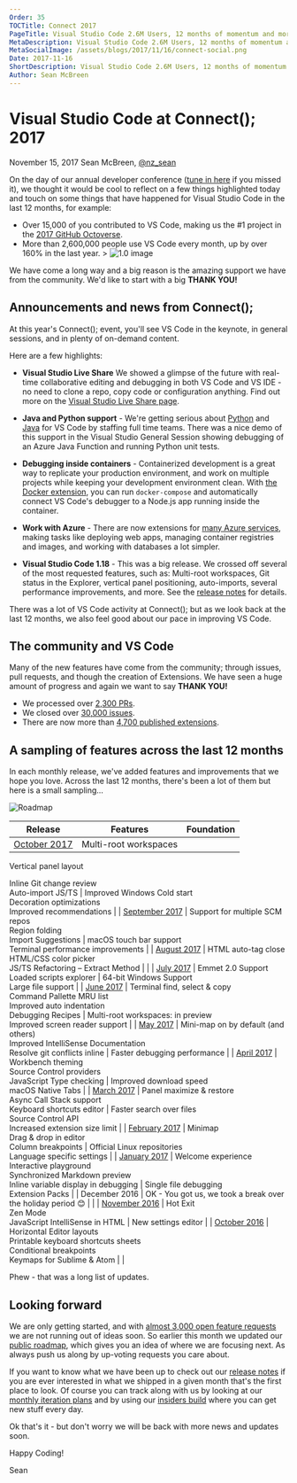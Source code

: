 ```yaml
---
Order: 35
TOCTitle: Connect 2017
PageTitle: Visual Studio Code 2.6M Users, 12 months of momentum and more to come.
MetaDescription: Visual Studio Code 2.6M Users, 12 months of momentum and more to come.
MetaSocialImage: /assets/blogs/2017/11/16/connect-social.png
Date: 2017-11-16
ShortDescription: Visual Studio Code 2.6M Users, 12 months of momentum and more to come. A summary of news from Connect(); 2017
Author: Sean McBreen
---
```


# Visual Studio Code at Connect(); 2017

November 15, 2017 Sean McBreen, [@nz_sean](https://twitter.com/nz_sean)

On the day of our annual developer conference ([tune in here](https://www.microsoft.com/en-us/connectevent) if you missed it), we thought it would be cool to reflect on a few things highlighted today and touch on some things that have happened for Visual Studio Code in the last 12 months, for example:

* Over 15,000 of you contributed to VS Code, making us the #1 project in the [2017 GitHub Octoverse](https://octoverse.github.com/).
* More than 2,600,000 people use VS Code every month, up by over 160% in the last year. > ![1.0 image](metrics.svg)

We have come a long way and a big reason is the amazing support we have from the community. We'd like to start with a big **THANK YOU!**

## Announcements and news from Connect();

At this year's Connect(); event, you'll see VS Code in the keynote, in general sessions, and in plenty of on-demand content.

Here are a few highlights:

* **Visual Studio Live Share** We showed a glimpse of the future with real-time collaborative editing and debugging in both VS Code and VS IDE - no need to clone a repo, copy code or configuration anything. Find out more on the [Visual Studio Live Share page](/visual-studio-live-share).

* **Java and Python support** - We're getting serious about [Python](/docs/languages/python) and [Java](/docs/languages/java) for VS Code by staffing full time teams.  There was a nice demo of this support in the Visual Studio General Session showing debugging of an Azure Java Function and running Python unit tests.

* **Debugging inside containers** - Containerized development is a great way to replicate your production environment, and work on multiple projects while keeping your development environment clean. With [the Docker extension](https://marketplace.visualstudio.com/items?itemName=ms-azuretools.vscode-docker), you can run `docker-compose` and automatically connect VS Code's debugger to a Node.js app running inside the container.

* **Work with Azure** - There are now extensions for [many Azure services](https://marketplace.visualstudio.com/search?target=VSCode&category=Azure&sortBy=Downloads), making tasks like deploying web apps, managing container registries and images, and working with databases a lot simpler.

* **Visual Studio Code 1.18** - This was a big release. We crossed off several of the most requested features, such as: Multi-root workspaces, Git status in the Explorer, vertical panel positioning, auto-imports, several performance improvements, and more. See the [release notes](https://code.visualstudio.com/updates/v1_18) for details.

There was a lot of VS Code activity at Connect(); but as we look back at the last 12 months, we also feel good about our pace in improving VS Code.

## The community and VS Code

Many of the new features have come from the community; through issues, pull requests, and though the creation of Extensions. We have seen a huge amount of progress and again we want to say **THANK YOU!**

* We processed over [2,300 PRs](https://github.com/microsoft/vscode/pulls?q=is%3Apr+is%3Aclosed).
* We closed over [30,000 issues](https://github.com/microsoft/vscode/issues?q=is%3Aissue+is%3Aclosed).
* There are now more than [4,700 published extensions](https://marketplace.visualstudio.com/search?target=VSCode&category=All%20categories&sortBy=Downloads).

## A sampling of features across the last 12 months

In each monthly release, we've added features and improvements that we hope you love. Across the last 12 months, there's been a lot of them but here is a small sampling...

![Roadmap](roadmap.svg)

| Release                        | Features              | Foundation |
| ------------------------------ | --------------------- | ---------- |
| [October 2017](/updates/v1_18) | Multi-root workspaces |            |
 Vertical panel layout

   
Inline Git change review   
Auto-import JS/TS                           | Improved Windows Cold start  
Decoration optimizations  
Improved recommendations | | [September 2017](/updates/v1_)  | Support for multiple SCM repos   
Region folding   
Import Suggestions                                                    | macOS touch bar support  
Terminal performance improvements                       | | [August 2017](/updates/v1_17)   | HTML auto-tag close   
HTML/CSS color picker   
JS/TS Refactoring – Extract Method                                        |                                                                                   | | [July 2017](/updates/v1_16)     | Emmet 2.0 Support  
Loaded scripts explorer                                                                               | 64-bit Windows Support   
Large file support                                      | | [June 2017](/updates/v1_15)     | Terminal find, select & copy  
Command Pallette MRU list   
Improved auto indentation   
Debugging Recipes                | Multi-root workspaces: in preview   
Improved screen reader support               | | [May 2017](/updates/v1_13)      | Mini-map on by default (and others)   
Improved IntelliSense Documentation   
Resolve git conflicts inline                | Faster debugging performance                                                      | | [April 2017](/updates/v1_12)    | Workbench theming   
Source Control providers   
JavaScript Type checking                                                 | Improved download speed  
macOS Native Tabs                                       | | [March 2017](/updates/v1_11)    | Panel maximize & restore   
Async Call Stack support  
Keyboard shortcuts editor                                          | Faster search over files  
Source Control API  
Increased extension size limit    | | [February 2017](/updates/v1_10) | Minimap   
Drag & drop in editor   
Column breakpoints                                                                    | Official Linux repositories  
Language specific settings                          | | [January 2017](/updates/v1_9)   | Welcome experience   
Interactive playground   
Synchronized Markdown preview   
Inline variable display in debugging     | Single file debugging  
Extension Packs                                           | | December 2016                   | OK - You got us, we took a break over the holiday period 😊                                                                |                                                                                   | | [November 2016](/updates/v1_8)  | Hot Exit   
Zen Mode   
JavaScript IntelliSense in HTML                                                                   | New settings editor                                                               | | [October 2016](/updates/v1_7)   | Horizontal Editor layouts   
Printable keyboard shortcuts sheets   
Conditional breakpoints   
Keymaps for Sublime & Atom |                                                                                   |

Phew - that was a long list of updates.

## Looking forward
We are only getting started, and with [almost 3,000 open feature requests](https://github.com/microsoft/vscode/issues?q=is%3Aopen+is%3Aissue+label%3Afeature-request+sort%3Areactions-%2B1-desc) we are not running out of ideas soon.  So earlier this month we updated our [public roadmap](https://github.com/microsoft/vscode/wiki/Roadmap), which gives you an idea of where we are focusing next.  As always push us along by up-voting requests you care about.

If you want to know what we have been up to check out our [release notes](https://code.visualstudio.com/updates) if you are ever interested in what we shipped in a given month that's the first place to look.  Of course you can track along with us by looking at our [monthly iteration plans](https://github.com/microsoft/vscode/wiki/Iteration-Plans) and by using our [insiders build](https://code.visualstudio.com/insiders/) where you can get new stuff every day.

Ok that's it - but don't worry we will be back with more news and updates soon.

Happy Coding!

Sean
